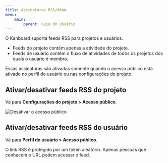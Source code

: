 ```yaml
---
title: Assinaturas RSS/Atom
menu:
    main:
        parent: Guia do Usuário
---
```


O Kanboard suporta feeds RSS para projetos e usuários.

-   Feeds do projeto contêm apenas a atividade do projeto.
-   Feeds de usuário contêm o fluxo de atividades de todos os projetos dos quais o usuário é membro.

Essas assinaturas são ativadas somente quando o acesso público está
ativado no perfil do usuário ou nas configurações do projeto.

Ativar/desativar feeds RSS do projeto
-------------------------------------

Vá para **Configurações do projeto > Acesso público**.

![Desativar o acesso público](/images/v1/project-disable-sharing.png)

Ativar/desativar feeds RSS do usuário
-------------------------------------

Vá para **Perfil do usuário > Acesso público**.

O link RSS é protegido por um token aleatório. Apenas pessoas que
conhecem o URL podem acessar o feed.
